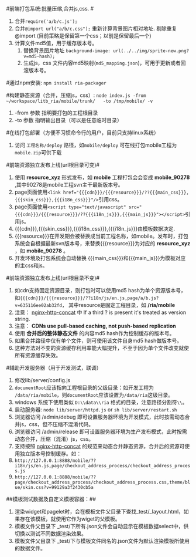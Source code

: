 #前端打包系统:批量压缩,合并js,css. #
 1. 合并`require('a/b/c.js');`
 2. 合并`@import url("a/b/c.css");` 重新计算背景图片相对地址. 剔除重复@import (目前策略是保留第一个css；以前是保留最后一个)
 3. 计算文件md5值，用于缓存版本号。
    1. 替换背景图片地址 `background-image: url(../../img/sprite-new.png?v=md5-hash);`
    2. 生成js，css 文件内容md5映射(`md5_mapping.json`)，可用于更新或者回滚版本号。

#通过npm安装:
  `npm install ria-packager` 

#构建静态资源（合并，压缩js，css）:
 `node index.js -from ~/workspace/litb_ria/mobile/trunk/   -to /tmp/mobile/ -v `
 1. -from 参数 指明要打包的工程根目录
 2. -to 参数 指明输出目录（可以是任意临时目录）

#在线打包部署（方便不习惯命令行的用户，目前只支持linux系统）
 1. 访问 `工程名称/deploy` 路径，如`mobile/deploy` 可在线打包mobile工程为`mobile.zip`可供下载
 
#前端资源独立发布上线(url根目录可变)#
 1. 使用 **resource_xyz** 形式发布，如 **mobile** 工程打包会会变成 **mobile_90278** ,其中90278是mobile工程svn主干最新版本号。
 2. page页面使用`<link href="{{{cdn}}}/{{{resource}}}/??{{{main_css}}},{{{skin_css}}},{{{i18n_css}}}"/>`引用css。
 3. page页面使用`<script type="text/javascript" src="{{{cdn}}}/{{{resource}}}/??{{{i18n_js}}},{{{main_js}}}"></script>`引用js。
 4. {{{cdn}}},{{{skin_css}}},{{{i18n_css}}},{{{i18n_js}}}由模板数据决定.
 5. {{{resource}}}在开发期会被替换成当前工程名称，如mobile。发布时，打包系统会自根据最新svn版本号，来替换{{{resource}}}为对应的 **resource_xyz** ，如 **mobile_90278** 。
 6. 开发环境及打包系统会自动替换 {{{main_css}}}和{{{main_js}}}为模板对应的主css和js。

#前端资源独立发布上线(url根目录不变)#
 1. 如cdn支持固定资源目录，则打包时可以使用md5 hash为单个资源版本号，
 如`{{{cdn}}}/{{{resource}}}/??i18n/js/en.js,page/a/b.js?v=635116ee02ab32fd`，
 其中resource是固定工程目录，如 **/ria/mobile** 
 2. 注意： [nginx-http-concat](https://github.com/taobao/nginx-http-concat) 中 If a third ? is present it's treated as version string. 
 3. 注意： **CDNs use pull-based caching, not push-based replication**
 4. 使用 **合并后的整体静态文件** 的内容md5 hash作为控制缓存的版本号。
 5. 如果合并路径中仅有单个文件，则可使用该文件自身md5 hash做版本号。
 6. 这种方法对不变的资源缓存利用率能大幅提升，不至于因为单个文件改变就使所有资源缓存失效。

 
#辅助开发服务器（用于开发测试，联调）
1. 修改lib/server/config.js 
  1. `documentRoot`应该指向工程根目录的父级目录：如开发工程为 `/data/ria/mobile`，则`documentRoot`应该设置为`/data/ria`这级目录。
  2. windows 系统下使用类似 `D:\\data\\ria`  格式的目录，注意路径分割符`\\`。
2. 启动服务器: `node lib/server/httpd.js` or `sh lib/server/restart.sh`
3. 浏览器访问 /admin/debug 即可设置服务器环境为开发模式，此时按需动态合并js，css，但不压缩不混淆代码。
4. 浏览器访问 /admin/release 即可设置服务器环境为生产发布模式，此时按需动态合并，压缩（混淆）js，css。
5. 支持按照 [nginx-http-concat](https://github.com/taobao/nginx-http-concat) 的规范来动态合并静态资源，合并后的资源可使用独立版本号控制缓存。如：
  1. `http://127.0.0.1:8888/mobile/??i18n/js/en.js,page/checkout_address_process/checkout_address_process.js`
  2. `http://127.0.0.1:8888/mobile/??page/checkout_address_process/checkout_address_process.css,theme/blue/skin.css?v=99129a3f2430cb5a`

##模板测试数据及自定义模板容器：##
1. 渲染widget和pagelet时，会在模板文件父目录下查找_test/_layout.html，如果存在该模板，就使用它作为wiget的父模板。
2. 模板文件父目录下 _test/下所有.json文件会自动显示在模板数据select中，供切换以测试不同数据渲染效果。
3. 模板文件父目录下 _test/下与模板文件同名的.json文件为默认渲染模板所使用的数据文件。
